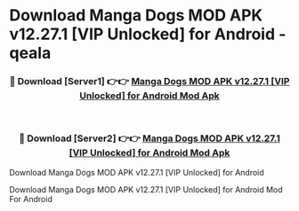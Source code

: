 # Download Manga Dogs MOD APK v12.27.1 [VIP Unlocked] for Android - qeala


<div align="center">
<h3>🔴 Download [Server1] 👉👉 <a href="https://apk-comot.site?title=Manga_Dogs_MOD_APK_v12.27.1_[VIP_Unlocked]_for_Android">Manga Dogs MOD APK v12.27.1 [VIP Unlocked] for Android Mod Apk</a></h3><br>
<h3>🔴 Download [Server2] 👉👉 <a href="https://apk-comot.site?title=Manga_Dogs_MOD_APK_v12.27.1_[VIP_Unlocked]_for_Android">Manga Dogs MOD APK v12.27.1 [VIP Unlocked] for Android Mod Apk</a></h3>
</div>



Download Manga Dogs MOD APK v12.27.1 [VIP Unlocked] for Android 

Download Manga Dogs MOD APK v12.27.1 [VIP Unlocked] for Android Mod For Android